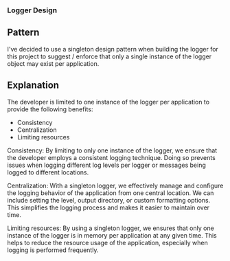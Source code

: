 ### Logger Design

## Pattern

I've decided to use a singleton design pattern when building the logger for this project to suggest / enforce that only a single instance of the logger object may exist per application.

## Explanation

The developer is limited to one instance of the logger per application to provide the following benefits:

- Consistency
- Centralization
- Limiting resources

Consistency: By limiting to only one instance of the logger, we ensure that the developer employs a consistent logging technique. Doing so prevents issues when logging different log levels per logger or messages being logged to different locations.

Centralization: With a singleton logger, we effectively manage and configure the logging behavior of the application from one central location. We can include setting the level, output directory, or custom formatting options. This simplifies the logging process and makes it easier to maintain over time.

Limiting resources: By using a singleton logger, we ensures that only one instance of the logger is in memory per application at any given time. This helps to reduce the resource usage of the application, especially when logging is performed frequently.
